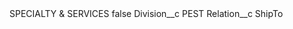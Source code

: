 <?xml version="1.0" encoding="UTF-8"?>
<CustomMetadata xmlns="http://soap.sforce.com/2006/04/metadata" xmlns:xsi="http://www.w3.org/2001/XMLSchema-instance" xmlns:xsd="http://www.w3.org/2001/XMLSchema">
    <label>SPECIALTY &amp; SERVICES</label>
    <protected>false</protected>
    <values>
        <field>Division__c</field>
        <value xsi:type="xsd:string">PEST</value>
    </values>
    <values>
        <field>Relation__c</field>
        <value xsi:type="xsd:string">ShipTo</value>
    </values>
</CustomMetadata>
